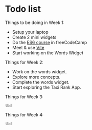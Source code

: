 # Todo list

Things to be doing in Week 1:

* Setup your laptop
* Create 2 mini widgets
* Do the [ES6 course](https://www.freecodecamp.org/learn/javascript-algorithms-and-data-structures/#es6) in freeCodeCamp
* Meet & use [Vite](https://vitejs.dev/)
* Start working on the Words Widget

Things for Week 2:

* Work on the words widget.
* Explore more concepts.
* Complete the words widget.
* Start exploring the Taxi Rank App.

Things for Week 3:

`tbd`

Things for Week 4:

`tbd`


